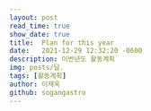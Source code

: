 ```yaml
---
layout: post
read_time: true
show_date: true
title:  Plan for this year
date:   2021-12-29 12:32:20 -0600
description: 이번년도 활동계획
img: posts/달.
tags: [활동계획]
author: 이재욱
github: sogangastro
---
```


